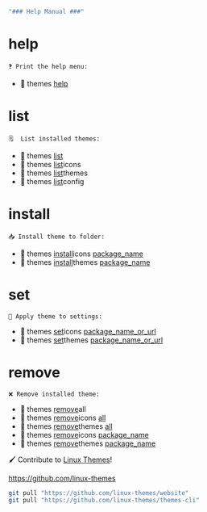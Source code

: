 ```bash
"### Help Manual ###"

```

# help  
    ❓ Print the help menu:

- 🌟 themes [help]()

# list
    🗒️  List installed themes:

- 🌟 themes [list]()
- 🌟 themes [list]()icons
- 🌟 themes [list]()themes
- 🌟 themes [list]()config

<!--
# create
    🔨 Create linux-themes project:
 
- 🌟 themes [create]()icons [package_name]()
- 🌟 themes [create]()themes [package_name]()
- 🌟 themes [create]()config [package_name]()

# build
    📦 Compile and minimize linux-themes project:

- 🌟 themes [build]()icons [package_name]()
- 🌟 themes [build]()themes [package_name]()
-->

# install
    📥 Install theme to folder:

- 🌟 themes [install]()icons [package_name]()
- 🌟 themes [install]()themes [package_name]()


# set
    📩 Apply theme to settings:

- 🌟 themes [set]()icons [package_name_or_url]()
- 🌟 themes [set]()themes [package_name_or_url]()


# remove
    ❌ Remove installed theme:

- 🌟 themes [remove]()all
- 🌟 themes [remove]()icons [all]()
- 🌟 themes [remove]()themes [all]()
- 🌟 themes [remove]()icons [package_name]()
- 🌟 themes [remove]()themes [package_name]()

🖌️  Contribute to [Linux Themes]()!

https://github.com/linux-themes


```bash
git pull "https://github.com/linux-themes/website" 
git pull "https://github.com/linux-themes/themes-cli" 
```